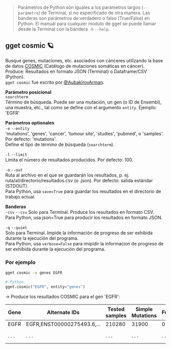 > Parámetros de Python són iguales a los parámetros largos (`--parámetro`) de Terminal, si no especificado de otra manera. Las banderas son parámetros de verdadero o falso (True/False) en Python. El manuál para cualquier modulo de gget se puede llamar desde la Terminal con la bandera `-h` `--help`.   
## gget cosmic 🪐
Busque genes, mutaciones, etc. asociados con cánceres utilizando la base de datos [COSMIC](https://cancer.sanger.ac.uk/cosmic) (Catálogo de mutaciones somáticas en cáncer).  
Produce: Resultados en formato JSON (Terminal) o Dataframe/CSV (Python).  
`gget cosmic` fue escrito por [@AubakirovArman](https://github.com/AubakirovArman).

**Parámetro posicional**  
`searchterm`   
Término de búsqueda. Puede ser una mutación, un gen (o ID de Ensembl), una muestra, etc., tal como se define con el argumento `entity`. Ejemplo: 'EGFR'  

**Parámetros optionales**  
`-e` `--entity`  
'mutations', 'genes', 'cancer', 'tumour site', 'studies', 'pubmed', o 'samples'. Por defecto: 'mutations'.  
Define el tipo de término de búsqueda (`searchterm`).

`-l` `--limit`  
Limita el número de resultados producidos. Por defecto: 100.  

`-o` `--out`   
Ruta al archivo en el que se guardarán los resultados, p. ej. ruta/al/directorio/resultados.csv (o .json). Por defecto: salida estándar (STDOUT).  
Para Python, usa `save=True` para guardar los resultados en el directorio de trabajo actual.  

**Banderas**  
`-csv` `--csv`
Solo para Terminal. Produce los resultados en formato CSV.  
Para Python, usa json=True para producir los resultados en formato JSON.

`-q` `--quiet`   
Solo para Terminal. Impide la información de progreso de ser exhibida durante la ejecución del programa.  
Para Python, usa `verbose=False` para imipidir la informacion de progreso de ser exhibida durante la ejecución del programa.  

  
### Por ejemplo    
```bash
gget cosmic -e genes EGFR
```
```python
# Python
gget.cosmic("EGFR", entity="genes")
```
&rarr; Produce los resultados COSMIC para el gen 'EGFR':  

| Gene     | Alternate IDs     | Tested samples     | Simple Mutations        | Fusions | Coding Mutations | ... |
| -------------- |-------------------------| ------------------------| -------------- | ----------|-----|---|
| EGFR| EGFR,ENST00000275493.6,... | 210280 | 31900 | 0 | 31900 | ... |
| . . . | . . . | . . . | . . . | . . . | . . . | . . . | ... | 
